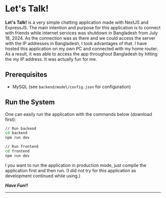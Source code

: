 # Let's Talk!

**Let's Talk!** is a very simple chatting application made with NextJS and ExpressJS. The main intention and purpose for this application is to connect with friends while internet services was shutdown in Bangladesh from July 18, 2024. As the connection was as there and we could access the server with the IP addresses in Bangladesh, I took advantages of that. I have hosted this application on my own PC and connected with my home router. As a result, it was able to access the app throughout Bangladesh by hitting the my IP address. It was actually fun for me.

## Prerequisites

- MySQL (see `backend/model/config.json` for configuration)

## Run the System

One can easily run the application with the commands below (download first):

```bash
// Run backend
cd backend
npm run dev

// Run frontend
cd frontend
npm run dev
```

I you want to run the application in production mode, just compile the application first and then run. (I did not try for this application as development continued while using.)


***Have Fun!!***
****************************************************************